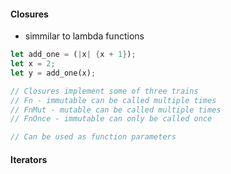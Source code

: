 #### Closures
- simmilar to lambda functions
```rust
let add_one = (|x| {x + 1});
let x = 2;
let y = add_one(x);

// Closures implement some of three trains
// Fn - immutable can be called multiple times
// FnMut - mutable can be called multiple times
// FnOnce - immutable can only be called once

// Can be used as function parameters
```

#### Iterators
